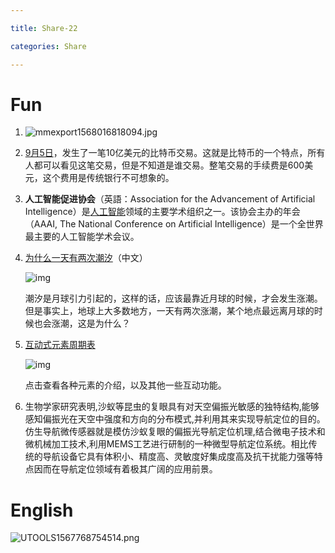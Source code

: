 ```yaml
---

title: Share-22

categories: Share

---
```




# Fun

1. ![mmexport1568016818094.jpg](https://i.loli.net/2019/09/12/Hv1mTRy9bfDcJq2.jpg)

2. [9月5日](https://www.coindesk.com/massive-1-billion-bitcoin-whale-transaction-makes-waves)，发生了一笔10亿美元的比特币交易。这就是比特币的一个特点，所有人都可以看见这笔交易，但是不知道是谁交易。整笔交易的手续费是600美元，这个费用是传统银行不可想象的。

3. **人工智能促进协会**（英語：Association for the Advancement of Artificial Intelligence）是[人工智能](https://zh.wikipedia.org/wiki/%E4%BA%BA%E5%B7%A5%E6%99%BA%E8%83%BD)领域的主要学术组织之一。该协会主办的年会（AAAI, The National Conference on Artificial Intelligence）是一个全世界最主要的人工智能学术会议。

4. [为什么一天有两次潮汐](https://book.douban.com/review/6653141/)（中文）

   ![img](https://www.wangbase.com/blogimg/asset/201908/bg2019080203.jpg)

   潮汐是月球引力引起的，这样的话，应该最靠近月球的时候，才会发生涨潮。但是事实上，地球上大多数地方，一天有两次涨潮，某个地点最远离月球的时候也会涨潮，这是为什么？

5. [互动式元素周期表](https://ptable.com/)

   ![img](https://www.wangbase.com/blogimg/asset/201907/bg2019072204.jpg)

   点击查看各种元素的介绍，以及其他一些互动功能。
   
6. 生物学家研究表明,沙蚁等昆虫的复眼具有对天空偏振光敏感的独特结构,能够感知偏振光在天空中强度和方向的分布模式,并利用其来实现导航定位的目的。仿生导航微传感器就是模仿沙蚁复眼的偏振光导航定位机理,结合微电子技术和微机械加工技术,利用MEMS工艺进行研制的一种微型导航定位系统。相比传统的导航设备它具有体积小、精度高、灵敏度好集成度高及抗干扰能力强等特点因而在导航定位领域有着极其广阔的应用前景。

# English

![UTOOLS1567768754514.png](https://i.loli.net/2019/09/06/zem2EokvP3dV5nf.png)






